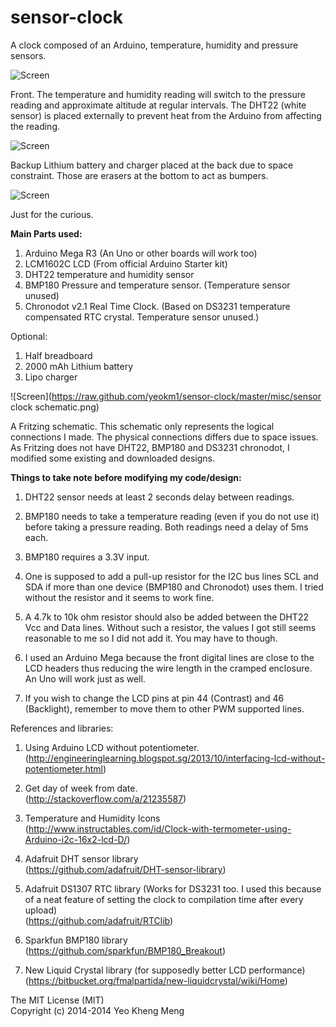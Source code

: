 sensor-clock
============

A clock composed of an Arduino, temperature, humidity and pressure sensors.

![Screen](https://raw.github.com/yeokm1/sensor-clock/master/misc/front-day-temp-hum.jpg)

Front. The temperature and humidity reading will switch to the pressure reading and approximate altitude at regular intervals. The DHT22 (white sensor) is placed externally to prevent heat from the Arduino from affecting the reading.

![Screen](https://raw.github.com/yeokm1/sensor-clock/master/misc/back.jpg)

Backup Lithium battery and charger placed at the back due to space constraint. Those are erasers at the bottom to act as bumpers.

![Screen](https://raw.github.com/yeokm1/sensor-clock/master/misc/internals.jpg)

Just for the curious.


<b>Main Parts used:</b>  

1. Arduino Mega R3  (An Uno or other boards will work too)  
2. LCM1602C LCD (From official Arduino Starter kit)  
3. DHT22 temperature and humidity sensor  
4. BMP180 Pressure and temperature sensor. (Temperature sensor unused)  
5. Chronodot v2.1 Real Time Clock. (Based on DS3231 temperature compensated RTC crystal. Temperature sensor unused.)  

Optional:  

1. Half breadboard  
2. 2000 mAh Lithium battery  
3. Lipo charger  



![Screen](https://raw.github.com/yeokm1/sensor-clock/master/misc/sensor clock schematic.png)

A Fritzing schematic. This schematic only represents the logical connections I made. The physical connections differs due to space issues. As Fritzing does not have DHT22, BMP180 and DS3231 chronodot, I modified some existing and downloaded designs.

<b>Things to take note before modifying my code/design:</b>  

1. DHT22 sensor needs at least 2 seconds delay between readings.  

2. BMP180 needs to take a temperature reading (even if you do not use it) before taking a pressure reading. Both readings need a delay of 5ms each.

3. BMP180 requires a 3.3V input.

4. One is supposed to add a pull-up resistor for the I2C bus lines SCL and SDA if more than one device (BMP180 and Chronodot) uses them. I tried without the resistor and it seems to work fine.

5. A 4.7k to 10k ohm resistor should also be added between the DHT22 Vcc and Data lines. Without such a resistor, the values I got still seems reasonable to me so I did not add it. You may have to though.

6. I used an Arduino Mega because the front digital lines are close to the LCD headers thus reducing the wire length in the cramped enclosure. An Uno will work just as well.

7. If you wish to change the LCD pins at pin 44 (Contrast) and 46 (Backlight), remember to move them to other PWM supported lines. 



References and libraries:  

1. Using Arduino LCD without potentiometer.  
(http://engineeringlearning.blogspot.sg/2013/10/interfacing-lcd-without-potentiometer.html)

2. Get day of week from date.  
(http://stackoverflow.com/a/21235587)

2. Temperature and Humidity Icons  
(http://www.instructables.com/id/Clock-with-termometer-using-Arduino-i2c-16x2-lcd-D/)  

3. Adafruit DHT sensor library  
(https://github.com/adafruit/DHT-sensor-library)

4. Adafruit DS1307 RTC library (Works for DS3231 too. I used this because of a neat feature of setting the clock to compilation time after every upload)  
(https://github.com/adafruit/RTClib)

5. Sparkfun BMP180 library  
(https://github.com/sparkfun/BMP180_Breakout)

7. New Liquid Crystal library (for supposedly better LCD performance)  
(https://bitbucket.org/fmalpartida/new-liquidcrystal/wiki/Home)

The MIT License (MIT)<br>
Copyright (c) 2014-2014 Yeo Kheng Meng<br>
